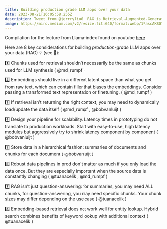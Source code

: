 ```yaml
---
title: Building production grade LLM apps over your data
date: 2023-08-21T16:05:58.255Z
description: Tweet from @jerrryliu0. RAG is Retrieval-Augmented-Generation
image: https://miro.medium.com/v2/resize:fit:640/format:webp/1*ascAKSG7Lznt8CJ03erJeg.png
---
```

Compilation for the lecture from Llama-index found on youtube [here](https://www.youtube.com/watch?v=Zj5RCweUHIk) 

Here are 8 key considerations for building *production-grade* LLM apps over your data (RAG) 💡 (see 🧵):

1️⃣ Chunks used for retrieval shouldn’t necessarily be the same as chunks used for LLM synthesis (
@md_rumpf
)

2️⃣ Embeddings should live in a different latent space than what you get from raw text, which can contain filler that biases the embeddings. Consider passing a transformed text representation or finetuning.  (
@md_rumpf
)

3️⃣ If retrieval isn’t returning the right context, you may need to dynamically load/update the data itself (
@md_rumpf
, 
@bobvanluijt
)

4️⃣ Design your pipeline for scalability. Latency times in prototyping do not translate to production workloads. Start with easy-to-use, high latency modules but aggressively try to shrink latency component by component (
@bobvanluijt
)

5️⃣ Store data in a hierarchical fashion: summaries of documents and chunks for each document (
@bobvanluijt
)

6️⃣ Robust data pipelines in prod don't matter as much if you only load the data once. But they are especially important when the source data is constantly changing (
@tuanacelik
, 
@md_rumpf
)

7️⃣ RAG isn’t just question-answering: for summaries, you may need ALL chunks, for question-answering, you may need specific chunks. Your chunk sizes may differ depending on the use case (
@tuanacelik
)

8️⃣ Embedding-based retrieval does not work well for entity lookup. Hybrid search combines benefits of keyword lookup with additional context (
@tuanacelik
)